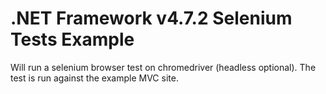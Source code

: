 # .NET Framework v4.7.2 Selenium Tests Example

Will run a selenium browser test on chromedriver (headless optional).
The test is run against the example MVC site.
